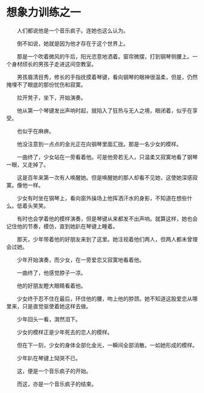# 想象力训练之一

　　人们都说他是一个音乐疯子。连她也这么认为。

　　倒不如说，她就是因为他才存在于这个世界上。

　　那是一个吹着微风的午后，阳光恣意地洒着。窗帘微摆，打到钢琴侧腰上。一个身材颀长的男孩子走进这间空教室。

　　男孩眉清目秀，修长的手指抚摸着琴键，看向钢琴的眼神很温柔，但是，仍然掩埋不了眼底的那份忧伤和寂寞。

　　拉开凳子，坐下，开始演奏。

　　他从第一个琴键发出声响时起，就陷入了狂热与无人之境，眼闭着，似乎在享受。

　　也似乎在麻痹。

　　他没注意到一点点的金光正在向钢琴里面汇拢。那是一名少女的模样。

　　一曲终了，少女站在一旁看着他。可是他旁若无人，只温柔又寂寞地看了钢琴一眼，又走掉了。

　　这是百年来第一次有人唤醒她。但是唤醒她的那人却看不见她，这使她深感寂寞。像他一样。

　　少女有时坐在钢琴上，看向窗外操场上他挥洒汗水的身影，不知道在想些什么。低着头笑笑。

　　有时也会学着他的模样演奏，但是琴键从来都发不出声响。就算这样，她也会记住他的节奏，模仿，直到她趴在琴键上睡着。



　　那天，少年带着他的好朋友来到了这里。她注视着他们两人，但两人都未曾理会过她。

　　少年开始演奏，而少女，在一旁爱恋又寂寞地看着他。

　　一曲终了，他感觉脖子一凉。

　　他的好朋友瞪大眼睛看着他。

　　少女终于忍不住在最后，环住他的腰，吻上他的脖颈。她不知道这股爱恋从哪里来，只是直觉驱使着她这样去做。

　　少年回头一看，潸然泪下。

　　少女的模样正是少年死去的恋人的模样。

　　但在下一刻，少女的身体全部化金光，一瞬间全部消散。一如她形成的模样。

　　少年趴在琴键上恸哭不已。



　　这，便是一个音乐疯子的开始。

　　而这，亦是一个音乐疯子的结束。

